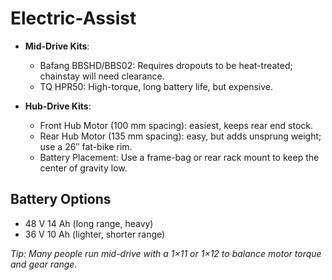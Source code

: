 # Electric-Assist

- **Mid-Drive Kits**:  
  - Bafang BBSHD/BBS02: Requires dropouts to be heat-treated; chainstay will need clearance.  
  - TQ HPR50: High-torque, long battery life, but expensive.  

- **Hub-Drive Kits**:  
  - Front Hub Motor (100 mm spacing): easiest, keeps rear end stock.  
  - Rear Hub Motor (135 mm spacing): easy, but adds unsprung weight; use a 26″ fat-bike rim.  
  - Battery Placement: Use a frame-bag or rear rack mount to keep the center of gravity low.  

## Battery Options
- 48 V 14 Ah (long range, heavy)  
- 36 V 10 Ah (lighter, shorter range)  

_Tip: Many people run mid-drive with a 1×11 or 1×12 to balance motor torque and gear range._